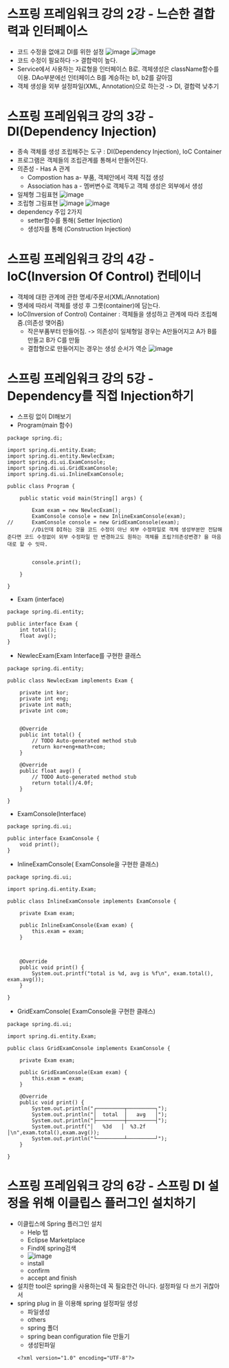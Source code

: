 # 스프링 프레임워크 강의 2강 - 느슨한 결합력과 인터페이스
* 코드 수정을 없애고 DI를 위한 설정
![image](https://user-images.githubusercontent.com/40667871/218460575-bbec241e-351d-4276-9155-7a5ec08a82ef.png)
![image](https://user-images.githubusercontent.com/40667871/218460508-41551e1b-40c2-4e6d-bc60-73010d760c8f.png)
* 코드 수정이 필요하다 -> 결합력이 높다.
* Service에서 사용하는 자료형을 인터페이스 B로. 객체생성은 className함수를 이용. DAo부분에선 인터페이스 B를 계승하는 b1, b2를 갈아낌
* 객체 생성을 외부 설정파일(XML, Annotation)으로 하는것 -> DI, 결합력 낮추기

# 스프링 프레임워크 강의 3강 - DI(Dependency Injection)
* 종속 객체를 생성 조립해주는 도구 : DI(Dependency Injection), IoC Container
* 프로그램은 객체들의 조립관계를 통해서 만들어진다.
* 의존성 - Has A 관계
   * Compostion has a- 부품, 객체안에서 객체 직접 생성
   * Association has a - 멤버변수로 객체두고 객체 생성은 외부에서 생성
* 일체형 그림표현
 ![image](https://user-images.githubusercontent.com/40667871/218466806-8d0f4691-d754-4be4-bca5-ad7bba1c722d.png)
* 조립형 그림표현
![image](https://user-images.githubusercontent.com/40667871/218466849-96e01f50-c900-4d66-9abf-f58bacd0da27.png)
![image](https://user-images.githubusercontent.com/40667871/218467205-955a1efa-418d-4b2d-a4da-55426a829455.png)
* dependency 주입 2가지
   * setter함수를 통해( Setter Injection)
   * 생성자를 통해 (Construction Injection)

# 스프링 프레임워크 강의 4강 - IoC(Inversion Of Control) 컨테이너
* 객체에 대한 관계에 관한 명세/주문서(XML/Annotation)
* 명세에 따라서 객체를 생성 후 그릇(container)에 담는다.
* IoC(Inversion of Control) Container : 객체들을 생성하고 관계에 따라 조립해줌.(의존성 맺어줌)
   * 작은부품부터 만들어짐. -> 의존성이 일체형일 경우는 A만들어지고 A가 B를 만들고 B가 C를 만듦
   * 결합형으로 만들어지는 경우는 생성 순서가 역순
   ![image](https://user-images.githubusercontent.com/40667871/218469289-4fada8ab-39f3-4118-a7c8-0a314c6d7b54.png)
   
# 스프링 프레임워크 강의 5강 - Dependency를 직접 Injection하기
* 스프링 없이 DI해보기
* Program(main 함수)
```
package spring.di;

import spring.di.entity.Exam;
import spring.di.entity.NewlecExam;
import spring.di.ui.ExamConsole;
import spring.di.ui.GridExamConsole;
import spring.di.ui.InlineExamConsole;

public class Program {

	public static void main(String[] args) {
		
		Exam exam = new NewlecExam();
		ExamConsole console = new InlineExamConsole(exam);
//		ExamConsole console = new GridExamConsole(exam);
		//Di인데 DI하는 것을 코드 수정이 아닌 외부 수정파일로 객체 생성부분만 전담해준다면 코드 수정없이 외부 수정파일 만 변경하고도 원하는 객체를 조립?의존성변경? 을 마음대로 할 수 잇따.
		
		
		console.print();
		
	}

}

```
* Exam (interface)
```
package spring.di.entity;

public interface Exam {
	int total();
	float avg();
}

```
* NewlecExam(Exam Interface를 구현한 클래스
```
package spring.di.entity;

public class NewlecExam implements Exam {
	
	private int kor;
	private int eng;
	private int math;
	private int com;
	
	
	@Override
	public int total() {
		// TODO Auto-generated method stub
		return kor+eng+math+com;
	}

	@Override
	public float avg() {
		// TODO Auto-generated method stub
		return total()/4.0f;
	}

}

```
* ExamConsole(Interface)
```
package spring.di.ui;

public interface ExamConsole {
	void print();
}

```
* InlineExamConsole( ExamConsole을 구현한 클래스)
```
package spring.di.ui;

import spring.di.entity.Exam;

public class InlineExamConsole implements ExamConsole {
	
	private Exam exam;
	
	public InlineExamConsole(Exam exam) {
		this.exam = exam;
	}



	@Override
	public void print() {
		System.out.printf("total is %d, avg is %f\n", exam.total(), exam.avg());
	}

}

```
* GridExamConsole( ExamConsole을 구현한 클래스)
```
package spring.di.ui;

import spring.di.entity.Exam;

public class GridExamConsole implements ExamConsole {

	private Exam exam;
	
	public GridExamConsole(Exam exam) {
		this.exam = exam;
	}
	
	@Override
	public void print() {
		System.out.println("┌─────────┬─────────┐");
		System.out.println("│  total  │   avg   │");
		System.out.println("├─────────┼─────────┤");
		System.out.printf("│   %3d   │  %3.2f   │\n",exam.total(),exam.avg());
		System.out.println("└─────────┴─────────┘");
	}
	
}

```

# 스프링 프레임워크 강의 6강 - 스프링 DI 설정을 위해 이클립스 플러그인 설치하기
* 이클립스에 Spring 플러그인 설치
   * Help 탭
   * Eclipse Marketplace
   * Find에 spring검색 
   * ![image](https://user-images.githubusercontent.com/40667871/218475139-7dc59aa2-e409-4a68-b192-eb6324794357.png)
   * install
   * confirm
   * accept and finish
* 설치한 tool은 spring을 사용하는데 꼭 필요한건 아니다. 설정파일 다 쓰기 귀찮아서
* spring plug in 을 이용해 spring 설정파일 생성
   * 파일생성
   * others
   * spring 폴더
   * spring bean configuration file 만들기
   * 생성된파일
   ```
   <?xml version="1.0" encoding="UTF-8"?>
<beans xmlns="http://www.springframework.org/schema/beans"
	xmlns:xsi="http://www.w3.org/2001/XMLSchema-instance"
	xsi:schemaLocation="http://www.springframework.org/schema/beans http://www.springframework.org/schema/beans/spring-beans.xsd">


</beans>

   ```
   
